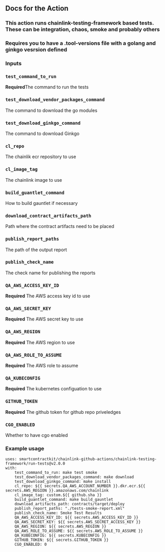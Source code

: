 ## Docs for the Action
### This action runs chainlink-testing-framework based tests. These can be integration, chaos, smoke and probably others
### Requires you to have a .tool-versions file with a golang and ginkgo vesrsion defined

### Inputs

### `test_command_to_run`

**Required**The command to run the tests

### `test_download_vendor_packages_command`

The command to download the go modules

### `test_download_ginkgo_command`

The command to download Ginkgo

### `cl_repo`

The chainlik ecr repository to use

### `cl_image_tag`

The chainlink image to use

### `build_guantlet_command`

How to build gauntlet if necessary

### `download_contract_artifacts_path`

Path where the contract artifacts need to be placed

### `publish_report_paths`

The path of the output report

### `publish_check_name`

The check name for publishing the reports

### `QA_AWS_ACCESS_KEY_ID`

**Required** The AWS access key id to use

### `QA_AWS_SECRET_KEY`

**Required** The AWS secret key to use

### `QA_AWS_REGION`

**Required** The AWS region to use

### `QA_AWS_ROLE_TO_ASSUME`

**Required** The AWS role to assume

### `QA_KUBECONFIG`

**Required** The kubernetes configuation to use

### `GITHUB_TOKEN`

**Required** The github token for github repo priveledges

### `CGO_ENABLED`

Whether to have cgo enabled

### Example usage

    uses: smartcontractkit/chainlink-github-actions/chainlink-testing-framework/run-tests@v2.0.0
    with:
        test_command_to_run: make test smoke
        test_download_vendor_packages_command: make download
        test_download_ginkgo_command: make install
        cl_repo: ${{ secrets.QA_AWS_ACCOUNT_NUMBER }}.dkr.ecr.${{ secrets.AWS_REGION }}.amazonaws.com/chainlink
        cl_image_tag: custom.${{ github.sha }}
        build_guantlet_command: make build_gauntlet
        download_artifacts_path: contracts/target/deploy
        publish_report_paths: "./tests-smoke-report.xml"
        publish_check_name: Smoke Test Results
        QA_AWS_ACCESS_KEY_ID: ${{ secrets.AWS_ACCESS_KEY_ID }}
        QA_AWS_SECRET_KEY: ${{ secrets.AWS_SECRET_ACCESS_KEY }}
        QA_AWS_REGION: ${{ secrets.AWS_REGION }}
        QA_AWS_ROLE_TO_ASSUME: ${{ secrets.AWS_ROLE_TO_ASSUME }}
        QA_KUBECONFIG: ${{ secrets.KUBECONFIG }}
        GITHUB_TOKEN: ${{ secrets.GITHUB_TOKEN }}
        CGO_ENABLED: 0